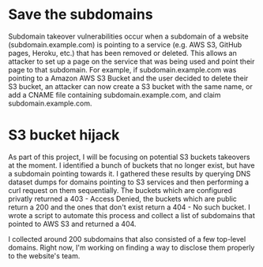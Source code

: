 # Save the subdomains

Subdomain takeover vulnerabilities occur when a subdomain of a website (subdomain.example.com) is pointing to a service (e.g. AWS S3, GitHub pages, Heroku, etc.) that has been removed or deleted. This allows an attacker to set up a page on the service that was being used and point their page to that subdomain. For example, if subdomain.example.com was pointing to a Amazon AWS S3 Bucket and the user decided to delete their S3 bucket, an attacker can now create a S3 bucket with the same name, or add a CNAME file containing subdomain.example.com, and claim subdomain.example.com.

# S3 bucket hijack

As part of this project, I will be focusing on potential S3 buckets takeovers at the moment. I identified a bunch of buckets that no longer exist, but have a subdomain pointing towards it. I gathered these results by querying DNS dataset dumps for domains pointing to S3 services and then performing a curl request on them sequentially. The buckets which are configured privatly returned a 403 - Access Denied, the buckets which are public return a 200 and the ones that don't exist return a 404 - No such bucket. I wrote a script to automate this process and collect a list of subdomains that pointed to AWS S3 and returned a 404.

I collected around 200 subdomains that also consisted of a few top-level domains. Right now, I'm working on finding a way to disclose them properly to the website's team.
